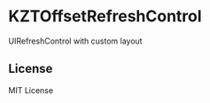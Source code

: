 KZTOffsetRefreshControl
=======================

UIRefreshControl with custom layout


License
----------------

MIT License
